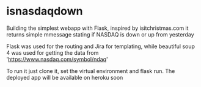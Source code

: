 # isnasdaqdown

Building the simplest webapp with Flask, inspired by isitchristmas.com it returns simple mmessage 
stating if NASDAQ is down or up from yesterday

Flask was used for the routing and Jira for templating, while beautiful soup 4 was used for getting
the data from 'https://www.nasdaq.com/symbol/ndaq'

To run it just clone it, set the virtual environment and flask run.
The deployed app will be available on heroku soon
